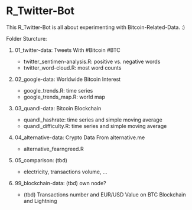 # R_Twitter-Bot

This R_Twitter-Bot is all about experimenting with Bitcoin-Related-Data. :)

Folder Sturcture:

1. 01_twitter-data: Tweets With #Bitcoin #BTC
	- twitter_sentimen-analysis.R: positive vs. negative words
	- twitter_word-cloud.R: most word counts

2. 02_google-data: Worldwide Bitcoin Interest
	- google_trends.R: time series
	- google_trends_map.R: world map

3. 03_quandl-data: Bitcoin Blockchain
	- quandl_hashrate: time series and simple moving average
	- quandl_difficulty.R: time series and simple moving average

4. 04_alternative-data: Crypto Data From alternative.me
	- alternative_fearngreed.R

5. 05_comparison: (tbd) 
	- electricity, transactions volume, ...

99. 99_blockchain-data: (tbd) own node?
	- (tbd) Transactions number and EUR/USD Value on BTC Blockchain and Lightning




